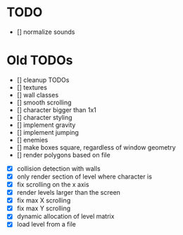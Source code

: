 # TODO #
- [] normalize sounds

# Old TODOs #
- [] cleanup TODOs
- [] textures
- [] wall classes
- [] smooth scrolling
- [] character bigger than 1x1
- [] character styling
- [] implement gravity
- [] implement jumping
- [] enemies
- [] make boxes square, regardless of window geometry
- [] render polygons based on file
- [x] collision detection with walls
- [x] only render section of level where character is
- [x] fix scrolling on the x axis
- [x] render levels larger than the screen
- [x] fix max X scrolling
- [x] fix max Y scrolling
- [x] dynamic allocation of level matrix
- [x] load level from a file
